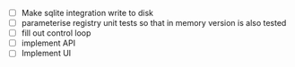 - [ ] Make sqlite integration write to disk
- [ ] parameterise registry unit tests so that in memory version is also tested
- [ ] fill out control loop
- [ ] implement API
- [ ] Implement UI
